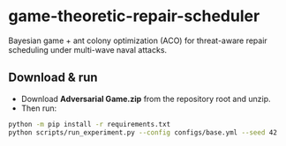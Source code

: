 # game-theoretic-repair-scheduler

Bayesian game + ant colony optimization (ACO) for threat-aware repair scheduling under multi-wave naval attacks.

## Download & run
- Download **Adversarial Game.zip** from the repository root and unzip.
- Then run:
```bash
python -m pip install -r requirements.txt
python scripts/run_experiment.py --config configs/base.yml --seed 42
